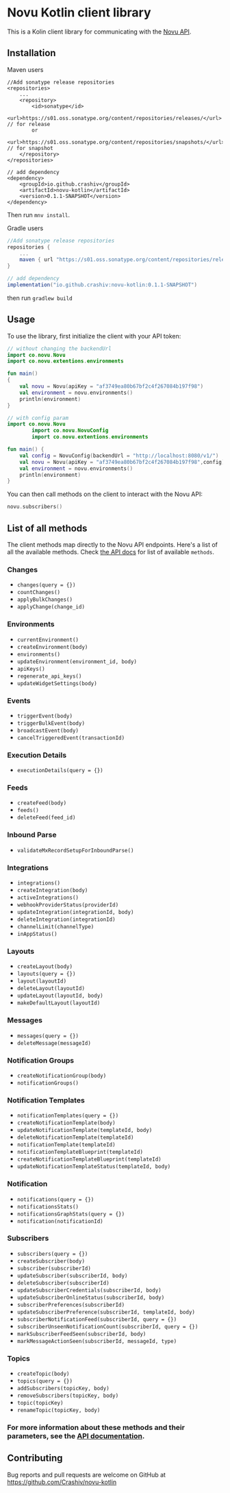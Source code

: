 # Novu Kotlin client library

This is a Kolin client library for communicating with the [Novu API](https://api.novu.co/api).

## Installation
Maven users
```maven
//Add sonatype release repositories
<repositories>
    ...
    <repository>
        <id>sonatype</id>
        <url>https://s01.oss.sonatype.org/content/repositories/releases/</url> // for release
        or 
        <url>https://s01.oss.sonatype.org/content/repositories/snapshots/</url> // for snapshot
    </repository>
</repositories>

// add dependency
<dependency>
    <groupId>io.github.crashiv</groupId>
    <artifactId>novu-kotlin</artifactId>
    <version>0.1.1-SNAPSHOT</version>
</dependency>
```
Then run `mnv install`.


Gradle users
```gradle
//Add sonatype release repositories
repositories {
    ...
    maven { url "https://s01.oss.sonatype.org/content/repositories/releases/" }
}

// add dependency
implementation("io.github.crashiv:novu-kotlin:0.1.1-SNAPSHOT")
```
then run `gradlew build`


## Usage

To use the library, first initialize the client with your API token:

```kotlin
// without changing the backendUrl
import co.novu.Novu
import co.novu.extentions.environments

fun main() 
{
    val novu = Novu(apiKey = "af3749ea80b67bf2c4f267084b197f98")
    val environment = novu.environments()
    println(environment)
}

```
```kotlin
// with config param
import co.novu.Novu
        import co.novu.NovuConfig
        import co.novu.extentions.environments

fun main() {
    val config = NovuConfig(backendUrl = "http://localhost:8080/v1/")
    val novu = Novu(apiKey = "af3749ea80b67bf2c4f267084b197f98",config)
    val environment = novu.environments()
    println(environment)
} 
```

You can then call methods on the client to interact with the Novu API:

```kotlin
novu.subscribers()
```

## List of all methods

The client methods map directly to the Novu API endpoints. Here's a list of all the available methods. Check [the API docs](https://docs.novu.co/api/overview) for list of available `methods`.

### Changes

- `changes(query = {})`
- `countChanges()`
- `applyBulkChanges()`
- `applyChange(change_id)`

### Environments

- `currentEnvironment()`
- `createEnvironment(body)`
- `environments()`
- `updateEnvironment(environment_id, body)`
- `apiKeys()`
- `regenerate_api_keys()`
- `updateWidgetSettings(body)`

### Events

- `triggerEvent(body)`
- `triggerBulkEvent(body)`
- `broadcastEvent(body)`
- `cancelTriggeredEvent(transactionId)`

### Execution Details

- `executionDetails(query = {})`

### Feeds

- `createFeed(body)`
- `feeds()`
- `deleteFeed(feed_id)`

### Inbound Parse

- `validateMxRecordSetupForInboundParse()`

### Integrations

- `integrations()`
- `createIntegration(body)`
- `activeIntegrations()`
- `webhookProviderStatus(providerId)`
- `updateIntegration(integrationId, body)`
- `deleteIntegration(integrationId)`
- `channelLimit(channelType)`
- `inAppStatus()`

### Layouts

- `createLayout(body) `
- `layouts(query = {})`
- `layout(layoutId)`
- `deleteLayout(layoutId)`
- `updateLayout(layoutId, body)`
- `makeDefaultLayout(layoutId)`

### Messages

- `messages(query = {})`
- `deleteMessage(messageId)`

### Notification Groups

- `createNotificationGroup(body)`
- `notificationGroups()`

### Notification Templates

- `notificationTemplates(query = {})`
- `createNotificationTemplate(body)`
- `updateNotificationTemplate(templateId, body)`
- `deleteNotificationTemplate(templateId)`
- `notificationTemplate(templateId)`
- `notificationTemplateBlueprint(templateId)`
- `createNotificationTemplateBlueprint(templateId)`
- `updateNotificationTemplateStatus(templateId, body)`

### Notification

- `notifications(query = {})`
- `notificationsStats()`
- `notificationsGraphStats(query = {})`
- `notification(notificationId)`

### Subscribers

- `subscribers(query = {}) `
- `createSubscriber(body)`
- `subscriber(subscriberId)`
- `updateSubscriber(subscriberId, body)`
- `deleteSubscriber(subscriberId)`
- `updateSubscriberCredentials(subscriberId, body)`
- `updateSubscriberOnlineStatus(subscriberId, body)`
- `subscriberPreferences(subscriberId)`
- `updateSubscriberPreference(subscriberId, templateId, body)`
- `subscriberNotificationFeed(subscriberId, query = {})`
- `subscriberUnseenNotificationCount(subscriberId, query = {})`
- `markSubscriberFeedSeen(subscriberId, body)`
- `markMessageActionSeen(subscriberId, messageId, type)`

### Topics

- `createTopic(body)`
- `topics(query = {})`
- `addSubscribers(topicKey, body)`
- `removeSubscribers(topicKey, body)`
- `topic(topicKey)`
- `renameTopic(topicKey, body)`

### For more information about these methods and their parameters, see the [API documentation](https://docs.novu.co/api/overview).

## Contributing

Bug reports and pull requests are welcome on GitHub at https://github.com/Crashiv/novu-kotlin
